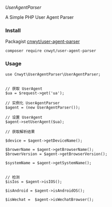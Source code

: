 *UserAgentParser*

A Simple PHP User Agent Parser

### Install

Packagist [cnwyt/user-agent-parser](https://packagist.org/packages/cnwyt/user-agent-parser)

```
composer require cnwyt/user-agent-parser
```

### Usage

```
use Cnwyt\UserAgentParser\UserAgentParser;


// 获取 UserAgent
$ua = $request->get('ua');

// 实例化 UserAgentParser
$agent = (new UserAgentParser());

// 设置 UserAgent
$agent->setUserAgent($ua);

// 获取解析结果

$device = $agent->getDeviceName();

$browerName = $agent->getBrowserName();
$browerVersion = $agent->getBrowserVersion();

$systemName = $agent->getSystemName();


// 检测
$isIos = $agent->isIOS();

$isAndroid = $agent->isAndroidOS();

$isWechat =  $agent->isWechatBrowser();
```

